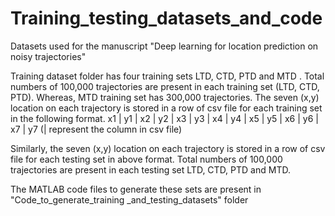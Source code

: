 # Training_testing_datasets_and_code
  Datasets used for the manuscript "Deep learning for location prediction on noisy trajectories"
  
  Training dataset folder has four training sets LTD, CTD, PTD and MTD .
  Total numbers of 100,000 trajectories are present in each training set (LTD, CTD, PTD). Whereas, MTD training set has 300,000 trajectories.
  The seven (x,y) location on each trajectory is stored in a row of csv file for each training set in the following format.
  x1 | y1 | x2 | y2 | x3 | y3 | x4 | y4 | x5 | y5 | x6 | y6 | x7 | y7  (| represent the column in csv file)
  
  Similarly, the seven (x,y) location on each trajectory is stored in a row of csv file for each testing set in above format.
  Total numbers of 100,000 trajectories are present in each testing set LTD, CTD, PTD and MTD.
  
  The MATLAB code files to generate these sets are present in "Code_to_generate_training _and_testing_datasets" folder 

